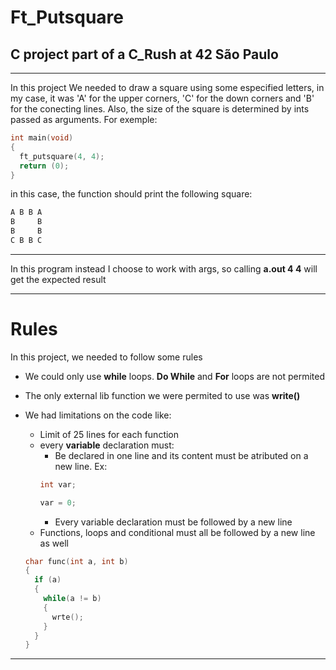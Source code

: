 # Ft_Putsquare
## C project part of a C_Rush at 42 São Paulo

---

In this project We needed to draw a square using some especified letters, in my case, it was 'A' for the upper corners, 'C' for the down corners and 'B' for the conecting lines. Also, the size of the square is determined by ints passed as arguments. For exemple:

```C
int main(void)
{
  ft_putsquare(4, 4);
  return (0);
}

```
in this case, the function should print the following square:
```txt
A B B A
B     B
B     B
C B B C
```
---
In this program instead I choose to work with args, so calling **a.out 4 4** will get the expected result

---

# Rules

In this project, we needed to follow some rules

- We could only use **while** loops. **Do While** and **For** loops are not permited

- The only external lib function we were permited to use was **write()**

- We had limitations on the code like:
  - Limit of 25 lines for each function
  - every **variable** declaration must:
    - Be declared in one line and its content must be atributed on a new line. Ex:
    ```C
    int var;
    
    var = 0;
    ```
    - Every variable declaration must be followed by a new line
  - Functions, loops and conditional must all be followed by a new line as well
  ```C
  char func(int a, int b)
  {
    if (a)
    {
      while(a != b)
      {
        wrte();
      }
    }
  }
  ```
---
